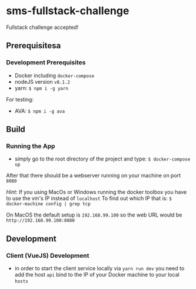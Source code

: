 # sms-fullstack-challenge
Fullstack challenge accepted!

## Prerequisitesa

### Development Prerequisites
- Docker including `docker-compose`
- nodeJS version `v8.1.2`
- yarn: `$ npm i -g yarn`

For testing:

- AVA: `$ npm i -g ava`

## Build

### Running the App
- simply go to the root directory of the project and type:
`$ docker-compose up`

After that there should be a webserver running on your machine on port `8080`

_Hint_: If you using MacOs or Windows running the docker toolbox you have to use the vm's IP instead of `localhost`
To find out which IP that is:
`$ docker-machine config | grep tcp`


On MacOS the default setup is `192.168.99.100` so the web URL would be `http://192.168.99.100:8080`

## Development

### Client (VueJS) Development

- in order to start the client service locally via `yarn run dev`
you need to add the host `api` bind to the IP of your Docker machine
to your local `hosts`
